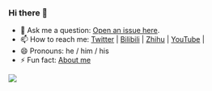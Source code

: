 ### Hi there 👋

<!--
**manoil/manoil** is a ✨ _special_ ✨ repository because its `README.md` (this file) appears on your GitHub profile.

Here are some ideas to get you started:

- 🔭 I’m currently working on ...
- 🌱 I’m currently learning ...
- 👯 I’m looking to collaborate on ...
- 🤔 I’m looking for help with ...
- 💬 Ask me about ...
- 📫 How to reach me: ...
- 😄 Pronouns: ...
- ⚡ Fun fact: ...
-->



- 💬 Ask me a question: [Open an issue here](https://github.com/manoil/net-oil-man/issues/new).
- 📫 How to reach me: [Twitter](https://twitter.com/virtualoilcake) | [Bilibili](https://space.bilibili.com/10706866) | [Zhihu](https://www.zhihu.com/people/wang-luo-you-xia-32) | [YouTube](https://www.youtube.com/channel/UCZzsp1cp3feN83z72XVrCCg) | 
- 😄 Pronouns: he / him / his
- ⚡ Fun fact: [About me](https://youtu.be/dQw4w9WgXcQ)

![](https://github-readme-stats.vercel.app/api?username=VirtualOilCake)
